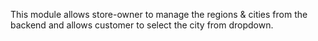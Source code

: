 This module allows store-owner to manage the regions & cities from the backend and allows customer to select the city from dropdown.
